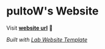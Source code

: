 
# pultoW's Website

Visit **[website url](#)** 🚀

_Built with [Lab Website Template](https://greene-lab.gitbook.io/lab-website-template-docs)_


